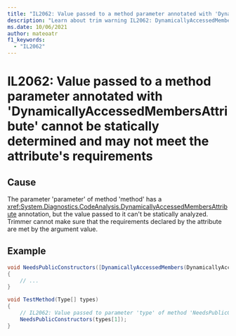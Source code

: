 ```yaml
---
title: "IL2062: Value passed to a method parameter annotated with 'DynamicallyAccessedMembersAttribute' cannot be statically determined and may not meet the attribute's requirements"
description: "Learn about trim warning IL2062: DynamicallyAccessedMembersMethodArgumentValueCannotBeAnalyzed"
ms.date: 10/06/2021
author: mateoatr
f1_keywords:
  - "IL2062"
---
```

# IL2062: Value passed to a method parameter annotated with 'DynamicallyAccessedMembersAttribute' cannot be statically determined and may not meet the attribute's requirements

## Cause

The parameter 'parameter' of method 'method' has a <xref:System.Diagnostics.CodeAnalysis.DynamicallyAccessedMembersAttribute> annotation, but the value passed to it can't be statically analyzed. Trimmer cannot make sure that the requirements declared by the attribute are met by the argument value.

## Example

```csharp
void NeedsPublicConstructors([DynamicallyAccessedMembers(DynamicallyAccessedMemberTypes.PublicConstructors)] Type type)
{
    // ...
}

void TestMethod(Type[] types)
{
    // IL2062: Value passed to parameter 'type' of method 'NeedsPublicConstructors' can not be statically determined and may not meet 'DynamicallyAccessedMembersAttribute' requirements.
    NeedsPublicConstructors(types[1]);
}
```
